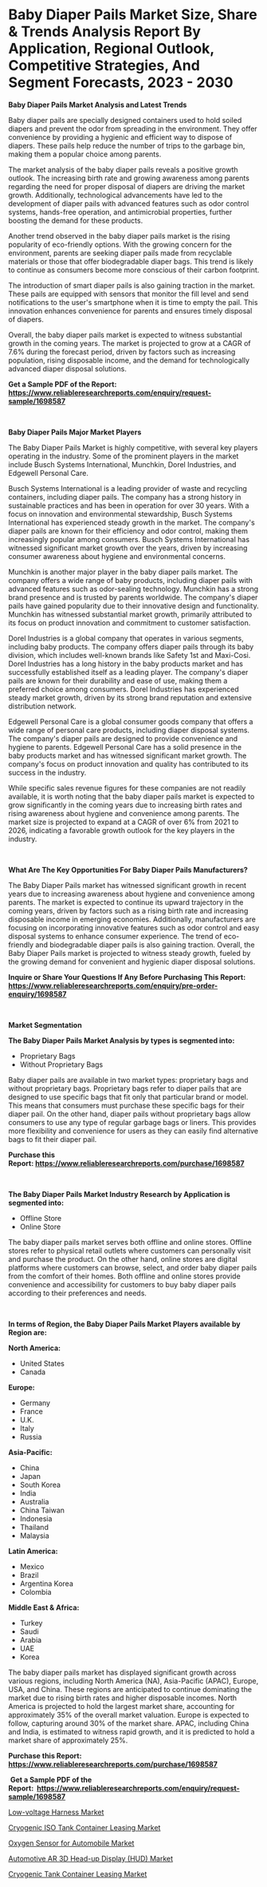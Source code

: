 <p><h1>Baby Diaper Pails Market Size, Share & Trends Analysis Report By Application, Regional Outlook, Competitive Strategies, And Segment Forecasts, 2023 - 2030</h1></p><p><strong>Baby Diaper Pails Market Analysis and Latest Trends</strong></p>
<p><p>Baby diaper pails are specially designed containers used to hold soiled diapers and prevent the odor from spreading in the environment. They offer convenience by providing a hygienic and efficient way to dispose of diapers. These pails help reduce the number of trips to the garbage bin, making them a popular choice among parents.</p><p>The market analysis of the baby diaper pails reveals a positive growth outlook. The increasing birth rate and growing awareness among parents regarding the need for proper disposal of diapers are driving the market growth. Additionally, technological advancements have led to the development of diaper pails with advanced features such as odor control systems, hands-free operation, and antimicrobial properties, further boosting the demand for these products.</p><p>Another trend observed in the baby diaper pails market is the rising popularity of eco-friendly options. With the growing concern for the environment, parents are seeking diaper pails made from recyclable materials or those that offer biodegradable diaper bags. This trend is likely to continue as consumers become more conscious of their carbon footprint.</p><p>The introduction of smart diaper pails is also gaining traction in the market. These pails are equipped with sensors that monitor the fill level and send notifications to the user's smartphone when it is time to empty the pail. This innovation enhances convenience for parents and ensures timely disposal of diapers.</p><p>Overall, the baby diaper pails market is expected to witness substantial growth in the coming years. The market is projected to grow at a CAGR of 7.6% during the forecast period, driven by factors such as increasing population, rising disposable income, and the demand for technologically advanced diaper disposal solutions.</p></p>
<p><strong>Get a Sample PDF of the Report:&nbsp; <a href="https://www.reliableresearchreports.com/enquiry/request-sample/1698587">https://www.reliableresearchreports.com/enquiry/request-sample/1698587</a></strong></p>
<p>&nbsp;</p>
<p><strong>Baby Diaper Pails Major Market Players</strong></p>
<p><p>The Baby Diaper Pails Market is highly competitive, with several key players operating in the industry. Some of the prominent players in the market include Busch Systems International, Munchkin, Dorel Industries, and Edgewell Personal Care.</p><p>Busch Systems International is a leading provider of waste and recycling containers, including diaper pails. The company has a strong history in sustainable practices and has been in operation for over 30 years. With a focus on innovation and environmental stewardship, Busch Systems International has experienced steady growth in the market. The company's diaper pails are known for their efficiency and odor control, making them increasingly popular among consumers. Busch Systems International has witnessed significant market growth over the years, driven by increasing consumer awareness about hygiene and environmental concerns.</p><p>Munchkin is another major player in the baby diaper pails market. The company offers a wide range of baby products, including diaper pails with advanced features such as odor-sealing technology. Munchkin has a strong brand presence and is trusted by parents worldwide. The company's diaper pails have gained popularity due to their innovative design and functionality. Munchkin has witnessed substantial market growth, primarily attributed to its focus on product innovation and commitment to customer satisfaction.</p><p>Dorel Industries is a global company that operates in various segments, including baby products. The company offers diaper pails through its baby division, which includes well-known brands like Safety 1st and Maxi-Cosi. Dorel Industries has a long history in the baby products market and has successfully established itself as a leading player. The company's diaper pails are known for their durability and ease of use, making them a preferred choice among consumers. Dorel Industries has experienced steady market growth, driven by its strong brand reputation and extensive distribution network.</p><p>Edgewell Personal Care is a global consumer goods company that offers a wide range of personal care products, including diaper disposal systems. The company's diaper pails are designed to provide convenience and hygiene to parents. Edgewell Personal Care has a solid presence in the baby products market and has witnessed significant market growth. The company's focus on product innovation and quality has contributed to its success in the industry.</p><p>While specific sales revenue figures for these companies are not readily available, it is worth noting that the baby diaper pails market is expected to grow significantly in the coming years due to increasing birth rates and rising awareness about hygiene and convenience among parents. The market size is projected to expand at a CAGR of over 6% from 2021 to 2026, indicating a favorable growth outlook for the key players in the industry.</p></p>
<p>&nbsp;</p>
<p><strong>What Are The Key Opportunities For Baby Diaper Pails Manufacturers?</strong></p>
<p><p>The Baby Diaper Pails market has witnessed significant growth in recent years due to increasing awareness about hygiene and convenience among parents. The market is expected to continue its upward trajectory in the coming years, driven by factors such as a rising birth rate and increasing disposable income in emerging economies. Additionally, manufacturers are focusing on incorporating innovative features such as odor control and easy disposal systems to enhance consumer experience. The trend of eco-friendly and biodegradable diaper pails is also gaining traction. Overall, the Baby Diaper Pails market is projected to witness steady growth, fueled by the growing demand for convenient and hygienic diaper disposal solutions.</p></p>
<p><strong>Inquire or Share Your Questions If Any Before Purchasing This Report: <a href="https://www.reliableresearchreports.com/enquiry/pre-order-enquiry/1698587">https://www.reliableresearchreports.com/enquiry/pre-order-enquiry/1698587</a></strong></p>
<p>&nbsp;</p>
<p><strong>Market Segmentation</strong></p>
<p><strong>The Baby Diaper Pails Market Analysis by types is segmented into:</strong></p>
<p><ul><li>Proprietary Bags</li><li>Without Proprietary Bags</li></ul></p>
<p><p>Baby diaper pails are available in two market types: proprietary bags and without proprietary bags. Proprietary bags refer to diaper pails that are designed to use specific bags that fit only that particular brand or model. This means that consumers must purchase these specific bags for their diaper pail. On the other hand, diaper pails without proprietary bags allow consumers to use any type of regular garbage bags or liners. This provides more flexibility and convenience for users as they can easily find alternative bags to fit their diaper pail.</p></p>
<p><strong>Purchase this Report:&nbsp;<a href="https://www.reliableresearchreports.com/purchase/1698587">https://www.reliableresearchreports.com/purchase/1698587</a></strong></p>
<p>&nbsp;</p>
<p><strong>The Baby Diaper Pails Market Industry Research by Application is segmented into:</strong></p>
<p><ul><li>Offline Store</li><li>Online Store</li></ul></p>
<p><p>The baby diaper pails market serves both offline and online stores. Offline stores refer to physical retail outlets where customers can personally visit and purchase the product. On the other hand, online stores are digital platforms where customers can browse, select, and order baby diaper pails from the comfort of their homes. Both offline and online stores provide convenience and accessibility for customers to buy baby diaper pails according to their preferences and needs.</p></p>
<p>&nbsp;</p>
<p><strong>In terms of Region, the Baby Diaper Pails Market Players available by Region are:</strong></p>
<p>
    <p> <strong> North America: </strong>
        <ul>
            <li>United States</li>
            <li>Canada</li>
        </ul>
        </p> 
    <p> <strong> Europe: </strong>
        <ul>
            <li>Germany</li>
            <li>France</li>
            <li>U.K.</li>
            <li>Italy</li>
            <li>Russia</li>
        </ul>
        </p> 
    <p> <strong> Asia-Pacific: </strong>
        <ul>
            <li>China</li>
            <li>Japan</li>
            <li>South Korea</li>
            <li>India</li>
            <li>Australia</li>
            <li>China Taiwan</li>
            <li>Indonesia</li>
            <li>Thailand</li>
            <li>Malaysia</li>
        </ul>
        </p> 
    <p> <strong> Latin America: </strong>
        <ul>
            <li>Mexico</li>
            <li>Brazil</li>
            <li>Argentina Korea</li>
            <li>Colombia</li>
        </ul>
        </p> 
    <p> <strong> Middle East & Africa: </strong>
        <ul>
            <li>Turkey</li>
            <li>Saudi</li>
            <li>Arabia</li>
            <li>UAE</li>
            <li>Korea</li>
        </ul>
    </p>
    </p>
<p><p>The baby diaper pails market has displayed significant growth across various regions, including North America (NA), Asia-Pacific (APAC), Europe, USA, and China. These regions are anticipated to continue dominating the market due to rising birth rates and higher disposable incomes. North America is projected to hold the largest market share, accounting for approximately 35% of the overall market valuation. Europe is expected to follow, capturing around 30% of the market share. APAC, including China and India, is estimated to witness rapid growth, and it is predicted to hold a market share of approximately 25%.</p></p>
<p><strong>Purchase this Report: <a href="https://www.reliableresearchreports.com/purchase/1698587">https://www.reliableresearchreports.com/purchase/1698587</a></strong></p>
<p>&nbsp;<strong>Get a Sample PDF of the Report:&nbsp;&nbsp;<a href="https://www.reliableresearchreports.com/enquiry/request-sample/1698587">https://www.reliableresearchreports.com/enquiry/request-sample/1698587</a></strong></p>
<p><strong></strong></p>
<p><p><a href="https://www.linkedin.com/pulse/low-voltage-harness-market-research-report-unlocks-analysis-financial-fcwrc/">Low-voltage Harness Market</a></p><p><a href="https://medium.com/@omamuller06/cryogenic-iso-tank-container-leasing-market-insight-market-trends-growth-forecasted-from-2023-to-88988c61ddf3">Cryogenic ISO Tank Container Leasing Market</a></p><p><a href="https://www.linkedin.com/pulse/oxygen-sensor-automobile-market-share-amp-new-trends-analysis-0rwwc/">Oxygen Sensor for Automobile Market</a></p><p><a href="https://www.linkedin.com/pulse/automotive-ar-3d-head-up-display-hud-market-size-share-amp-h1ycc/">Automotive AR 3D Head-up Display (HUD) Market</a></p><p><a href="https://medium.com/@candaceking17/cryogenic-tank-container-leasing-market-size-cagr-trends-2024-2030-9474cc7ceb5b">Cryogenic Tank Container Leasing Market</a></p></p>